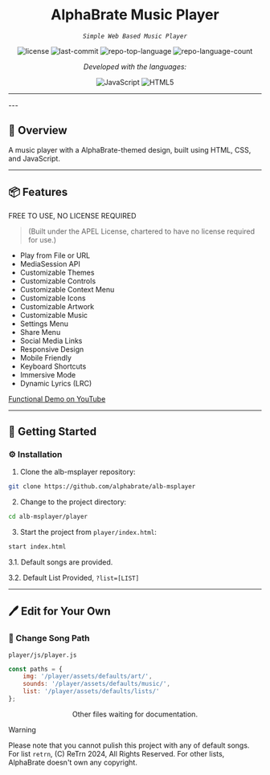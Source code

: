 <p align="center">
    <h1 align="center">AlphaBrate Music Player</h1>
</p>
<p align="center">
    <em><code>Simple Web Based Music Player</code></em>
</p>
<p align="center">
 <img src="https://img.shields.io/github/license/alphabrate/alb-msplayer?style=flat&color=0080ff" alt="license">
 <img src="https://img.shields.io/github/last-commit/alphabrate/alb-msplayer?style=flat&logo=git&logoColor=white&color=0080ff" alt="last-commit">
 <img src="https://img.shields.io/github/languages/top/alphabrate/alb-msplayer?style=flat&color=0080ff" alt="repo-top-language">
 <img src="https://img.shields.io/github/languages/count/alphabrate/alb-msplayer?style=flat&color=0080ff" alt="repo-language-count">
<p>
<p align="center">
  <em>Developed with the languages:</em>
</p>
<p align="center">
 <img src="https://img.shields.io/badge/JavaScript-F7DF1E.svg?style=flat&logo=JavaScript&logoColor=black" alt="JavaScript">
 <img src="https://img.shields.io/badge/HTML5-E34F26.svg?style=flat&logo=HTML5&logoColor=white" alt="HTML5">
</p>
<hr>
---

## 📍 Overview

A music player with a AlphaBrate-themed design, built using HTML, CSS, and JavaScript.

---

## 📦 Features

FREE TO USE, NO LICENSE REQUIRED
> (Built under the APEL License, chartered to have no license required for use.)

- Play from File or URL
- MediaSession API
- Customizable Themes
- Customizable Controls
- Customizable Context Menu
- Customizable Icons
- Customizable Artwork
- Customizable Music
- Settings Menu
- Share Menu
- Social Media Links
- Responsive Design
- Mobile Friendly
- Keyboard Shortcuts
- Immersive Mode
- Dynamic Lyrics (LRC)

<a href="https://www.youtube.com/watch?v=tuat0lipxMo">Functional Demo on YouTube</a>

---

## 🚀 Getting Started

### ⚙️ Installation

1. Clone the alb-msplayer repository:

```sh
git clone https://github.com/alphabrate/alb-msplayer
```

2. Change to the project directory:

```sh
cd alb-msplayer/player
```

3. Start the project from `player/index.html`:

```sh
start index.html
```

3.1. Default songs are provided.

3.2. Default List Provided, `?list=[LIST]`

---

## 🖊️ Edit for Your Own

### 📂 Change Song Path

`player/js/player.js`

```js
const paths = {
    img: '/player/assets/defaults/art/',
    sounds: '/player/assets/defaults/music/',
    list: '/player/assets/defaults/lists/'
};
```

<center>
    <p>Other files waiting for documentation.</p>
</center>

> [!WARNING]  
> Please note that you cannot pulish this project with any of default songs. For list `retrn`, (C) ReTrn 2024, All Rights Reserved. For other lists, AlphaBrate doesn't own any copyright.
